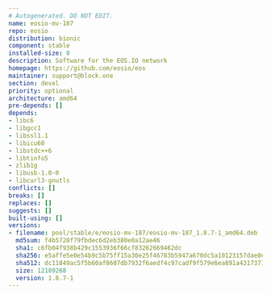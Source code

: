 ```yaml
---
# Autogenerated. DO NOT EDIT.
name: eosio-mv-187
repo: eosio
distribution: bionic
component: stable
installed-size: 0
description: Software for the EOS.IO network
homepage: https://github.com/eosio/eos
maintainer: support@block.one
section: devel
priority: optional
architecture: amd64
pre-depends: []
depends:
- libc6
- libgcc1
- libssl1.1
- libicu60
- libstdc++6
- libtinfo5
- zlib1g
- libusb-1.0-0
- libcurl3-gnutls
conflicts: []
breaks: []
replaces: []
suggests: []
built-using: []
versions:
- filename: pool/stable/e/eosio-mv-187/eosio-mv-187_1.8.7-1_amd64.deb
  md5sum: f4b5728f79fbdec6d2eb380e0a12ae46
  sha1: c6fb04f938b429c1553936f66cf83262669462dc
  sha256: e5affe5e0e54b9c5b75ff15a30e25f46783b5947a670dc5a10123157dae0e3ce
  sha512: dc11849ac5f5b60af8607db7932f6aedf4c97cadf9f579e6ea891a4317371755f8b2d5e0c231dfb515ff4cc170c3dcb8c7c654c23c89ba73bb28abe012fe28ae
  size: 12189268
  version: 1.8.7-1
---
```

